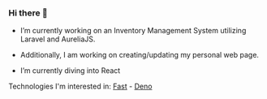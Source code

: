 ### Hi there 👋

- I’m currently working on an Inventory Management System utilizing Laravel and AureliaJS.

- Additionally, I am working on creating/updating my personal web page.

- I’m currently diving into React

Technologies I'm interested in: [Fast](https://www.fast.design/) - [Deno](https://deno.land/)
